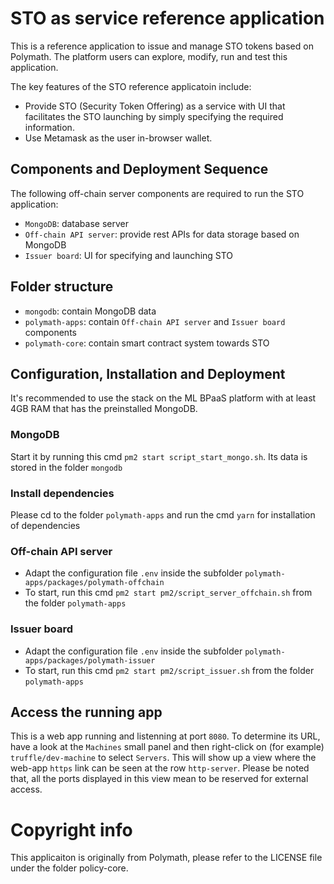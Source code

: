# STO as service reference application

This is a reference application to issue and manage STO tokens based on Polymath. The platform users can explore, modify, run and test this application.

The key features of the STO reference applicatoin include:

  - Provide STO (Security Token Offering) as a service with UI that facilitates the STO launching by simply specifying the required information. 
  - Use Metamask as the user in-browser wallet.

## Components and Deployment Sequence

The following off-chain server components are required to run the STO application:

  - `MongoDB`: database server
  - `Off-chain API server`: provide rest APIs for data storage based on MongoDB
  - `Issuer board`: UI for specifying and launching STO

## Folder structure

  - `mongodb`: contain MongoDB data
  - `polymath-apps`: contain `Off-chain API server` and `Issuer board` components
  - `polymath-core`: contain smart contract system towards STO

## Configuration, Installation and Deployment

It's recommended to use the stack on the ML BPaaS platform with at least 4GB RAM that has the preinstalled MongoDB.

### MongoDB

Start it by running this cmd `pm2 start script_start_mongo.sh`. Its data is stored in the folder `mongodb`

### Install dependencies

Please cd to the folder `polymath-apps` and run the cmd `yarn` for installation of dependencies

### Off-chain API server

  - Adapt the configuration file `.env` inside the subfolder `polymath-apps/packages/polymath-offchain`
  - To start, run this cmd `pm2 start pm2/script_server_offchain.sh` from the folder `polymath-apps`

### Issuer board

  - Adapt the configuration file `.env` inside the subfolder `polymath-apps/packages/polymath-issuer`
  - To start, run this cmd `pm2 start pm2/script_issuer.sh` from the folder `polymath-apps`

## Access the running app

This is a web app running and listenning at port `8080`.
To determine its URL, have a look at the `Machines` small panel and then right-click on (for example) `truffle/dev-machine` to select `Servers`. This will show up a view where the web-app `https` link can be seen at the
row `http-server`. Please be noted that, all the ports displayed in this view mean to be reserved for external access.

# Copyright info

This applicaiton is originally from Polymath, please refer to the LICENSE file under the folder policy-core.
